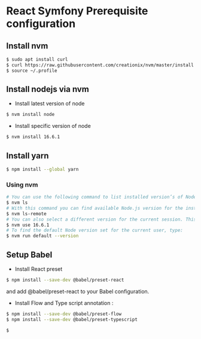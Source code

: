 
# React Symfony Prerequisite configuration

## Install nvm
```bash
$ sudo apt install curl
$ curl https://raw.githubusercontent.com/creationix/nvm/master/install.sh | bash  
$ source ~/.profile 
```

## Install nodejs via nvm
- Install latest version of node
```bash
$ nvm install node 
```
- Install specific version of node
```bash
$ nvm install 16.6.1
```

## Install yarn
```bash
$ npm install --global yarn
```

### Using nvm
```bash
# You can use the following command to list installed version’s of Node for the current user.
$ nvm ls 
# With this command you can find available Node.js version for the installation.
$ nvm ls-remote 
# You can also select a different version for the current session. This will be current active version for current shell only.
$ nvm use 16.6.1 
# To find the default Node version set for the current user, type:
$ nvm run default --version 
```
## Setup Babel
- Install React preset
```bash
$ npm install --save-dev @babel/preset-react
```
and add @babel/preset-react to your Babel configuration.
- Install Flow and Type script annotation :
```bash
$ npm install --save-dev @babel/preset-flow
$ npm install --save-dev @babel/preset-typescript

```
```bash
$ 
```
